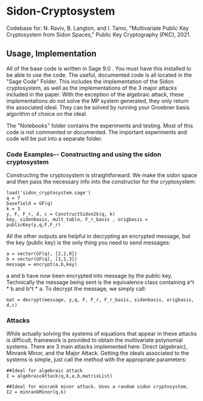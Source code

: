 # Sidon-Cryptosystem
Codebase for: 
N. Raviv, B. Langton, and I. Tamo, "Multivariate Public Key Cryptosystem from Sidon Spaces," Public Key Cryptography (PKC), 2021.
## Usage, Implementation
All of the base code is written in Sage 9.0 . You must have this installed to be able to use the code. 
The useful, documented code is all located in the "Sage Code" Folder. This includes the implementation of the Sidon cryptosystem, as well as the implementations of the 3 major attacks included in the paper. 
With the exception of the algebraic attack, these implementations do not solve the MP system generated, they only return the associated ideal. They can be solved by running your Groebner basis 
algorithm of choice on the ideal. 

The "Notebooks" folder contains the experiments and testing. Most of this code is not commented or documented. The important experiments and code will be put into 
a separate folder. 

### Code Examples-- Constructing and using the sidon cryptosystem 
Constructing the cryptosystem is straightforward. We make the sidon space and then pass the necessary info into the constructor for the cryptosystem: 
```
load('sidon_cryptosystem.sage')
q = 7
basefield = GF(q)
k = 3
y, F, F_r, d, c = ConstructSidon2k(q, k)
key, sidonbasis, mult_table, F_r_basis , origbasis = publicKey(y,q,F,F_r)
```

All the other outputs are helpful in decrypting an encrypted message,
but the key (public key) is the only thing you need to send messages: 

```
a = vector(GF(q), [2,2,0])
b = vector(GF(q), [1,1,3])
message = encrypt(a,b,key)
```
a and b have now been encrypted into message by the public key. 
Technically the message being sent is the equivalence class containing a^t * b and b^t * a. 
To decrypt the message, we simply call: 

```
mat = decrypt(message, y,q, F, F_r, F_r_basis, sidonbasis, origbasis, d,c)
```

### Attacks 
While actually solving the systems of equations that appear in these attacks is difficult, framework is provided to obtain the multivariate polynomial systems. 
There are 3 main attacks implemented here: Direct (algebraic), Minrank Minor, and the Major Attack. Getting the ideals associated to the systems is simple, just call the method with 
the appropriate parameters: 
```
##Ideal for algebraic attack
I = algebraicAttack(q,k,a,b,matrixList)

##Ideal for minrank minor attack. Uses a random sidon cryptosystem. 
I2 = minrankMinor(q,k)
```



